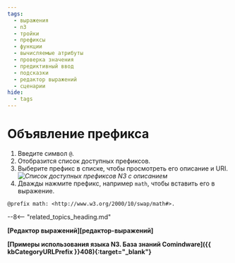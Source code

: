 ```yaml
---
tags:
  - выражения
  - n3
  - тройки
  - префиксы
  - функции
  - вычисляемые атрибуты
  - проверка значения
  - предиктивный ввод
  - подсказки
  - редактор выражений
  - сценарии
hide:
  - tags
---
```


# Объявление префикса

1. Введите символ `@`.
2. Отобразится список доступных префиксов.
3. Выберите префикс в списке, чтобы просмотреть его описание и URI.
*![Список доступных префиксов N3 с описанием](n3_editor_prefix_autocomplete.png)*
4. Дважды нажмите префикс, например `math`, чтобы вставить его в выражение.
  
```turtle title="Пример: префикс math для математических функций"
@prefix math: <http://www.w3.org/2000/10/swap/math#>.
```

--8<-- "related_topics_heading.md"

**[Редактор выражений][редактор-выражений]**

**[Примеры использования языка N3. База знаний Comindware]({{ kbCategoryURLPrefix }}408){:target="_blank"}**
